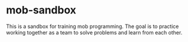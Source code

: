 # mob-sandbox

This is a sandbox for training mob programming.  The goal is to
practice working together as a team to solve problems and learn from
each other.
